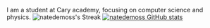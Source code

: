 I am a student at Cary academy, focusing on computer science and physics. 
![natedemoss's Streak](https://github-readme-streak-stats.herokuapp.com/?user=natedemoss&theme=vue-dark&hide_border=true)
[![natedemoss GitHub stats](https://github-readme-stats.vercel.app/api?username=anuraghazra)](https://github.com/anuraghazra/github-readme-stats)
